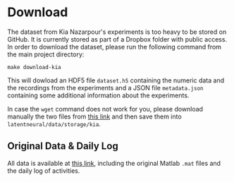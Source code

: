 # Download

The dataset from Kia Nazarpour's experiments is too heavy to be stored on GitHub. It is currently stored as part of a Dropbox folder with public access. In order to download the dataset, please run the following command from the main project directory:
```
make download-kia
```
This will dowload an HDF5 file ```dataset.h5``` containing the numeric data and the recordings from the experiments and a JSON file ```metadata.json``` containing some additional information about the experiments.

In case the ```wget``` command does not work for you, please download manually the two files from [this link](https://www.dropbox.com/sh/kapxztdx1161gco/AACVIn2CWgrw30ilRcW8Uepca?dl=0) and then save them into ```latentneural/data/storage/kia```.

## Original Data & Daily Log
All data is available at [this link](https://www.dropbox.com/sh/kapxztdx1161gco/AACVIn2CWgrw30ilRcW8Uepca?dl=0), including the original Matlab ```.mat``` files and the daily log of activities.